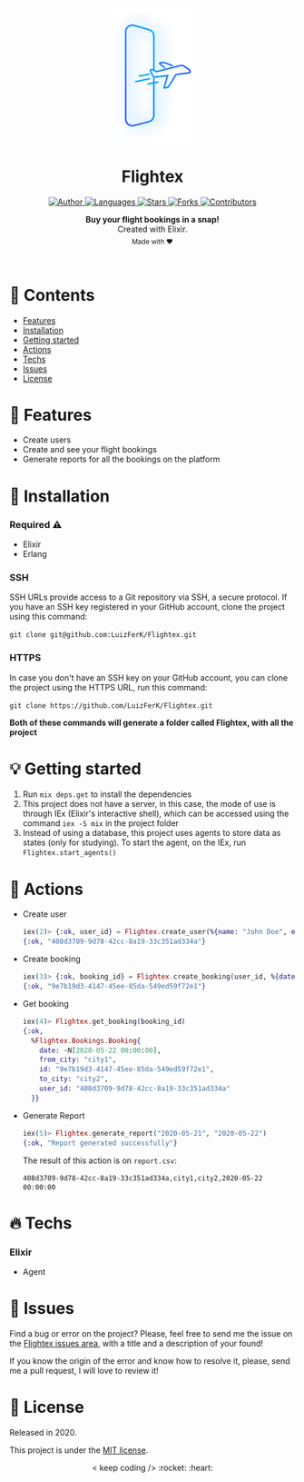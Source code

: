 <br />

<p align="center">
  <img alt="Logo" src="./.github/logo.png" width="140px" />
</p>

<h1 align="center" style="text-align: center;">Flightex</h1>

<p align="center">
	<a href="https://github.com/LuizFerK">
		<img alt="Author" src="https://img.shields.io/badge/author-Luiz%20Fernando-2474E4?style=flat" />
	</a>
	<a href="#">
		<img alt="Languages" src="https://img.shields.io/github/languages/count/LuizFerK/Flightex?color=2474E4&style=flat" />
	</a>
	<a href="hhttps://github.com/LuizFerK/Flightex/stargazers">
		<img alt="Stars" src="https://img.shields.io/github/stars/LuizFerK/Flightex?color=2474E4&style=flat" />
	</a>
	<a href="https://github.com/LuizFerK/Flightex/network/members">
		<img alt="Forks" src="https://img.shields.io/github/forks/LuizFerK/Flightex?color=2474E4&style=flat" />
	</a>
	<a href="https://github.com/LuizFerK/Flightex/graphs/contributors">
		<img alt="Contributors" src="https://img.shields.io/github/contributors/LuizFerK/Flightex?color=2474E4&style=flat" />
	</a>
</p>

<p align="center">
	<b>Buy your flight bookings in a snap!</b><br />
	<span>Created with Elixir.</span><br />
	<sub>Made with ❤️</sub>
</p>

<br />

# :pushpin: Contents

- [Features](#rocket-features)
- [Installation](#wrench-installation)
- [Getting started](#bulb-getting-started)
- [Actions](#triangular_flag_on_post-actions)
- [Techs](#fire-techs)
- [Issues](#bug-issues)
- [License](#book-license)

# :rocket: Features

- Create users
- Create and see your flight bookings
- Generate reports for all the bookings on the platform

# :wrench: Installation

### Required :warning:
- Elixir
- Erlang

### SSH

SSH URLs provide access to a Git repository via SSH, a secure protocol. If you have an SSH key registered in your GitHub account, clone the project using this command:

```git clone git@github.com:LuizFerK/Flightex.git```

### HTTPS

In case you don't have an SSH key on your GitHub account, you can clone the project using the HTTPS URL, run this command:

```git clone https://github.com/LuizFerK/Flightex.git```

**Both of these commands will generate a folder called Flightex, with all the project**

# :bulb: Getting started

1. Run ```mix deps.get``` to install the dependencies
2. This project does not have a server, in this case, the mode of use is through IEx (Elixir's interactive shell), which can be accessed using the command ```iex -S mix``` in the project folder
3. Instead of using a database, this project uses agents to store data as states (only for studying). To start the agent, on the IEx, run `Flightex.start_agents()`

# :triangular_flag_on_post: Actions

* Create user

  ```elixir
  iex(2)> {:ok, user_id} = Flightex.create_user(%{name: "John Doe", email: "johndoe@example.com", cpf: "12345678900"})
  {:ok, "408d3709-9d78-42cc-8a19-33c351ad334a"}
  ```

* Create booking

  ```elixir
  iex(3)> {:ok, booking_id} = Flightex.create_booking(user_id, %{date: "2020-05-22", from_city: "city1", to_city: "city2"})
  {:ok, "9e7b19d3-4147-45ee-85da-549ed59f72e1"}
  ```

* Get booking

  ```elixir
  iex(4)> Flightex.get_booking(booking_id)
  {:ok,
    %Flightex.Bookings.Booking{
      date: ~N[2020-05-22 00:00:00],
      from_city: "city1",
      id: "9e7b19d3-4147-45ee-85da-549ed59f72e1",
      to_city: "city2",
      user_id: "408d3709-9d78-42cc-8a19-33c351ad334a"
    }}
  ```

* Generate Report

  ```elixir
  iex(5)> Flightex.generate_report("2020-05-21", "2020-05-22")
  {:ok, "Report generated successfully"}
  ```

  The result of this action is on `report.csv`:
  ```
  408d3709-9d78-42cc-8a19-33c351ad334a,city1,city2,2020-05-22 00:00:00
  ```

# :fire: Techs

### Elixir
- Agent

# :bug: Issues

Find a bug or error on the project? Please, feel free to send me the issue on the [Flightex issues area](https://github.com/LuizFerK/Flightex/issues), with a title and a description of your found!

If you know the origin of the error and know how to resolve it, please, send me a pull request, I will love to review it!

# :book: License

Released in 2020.

This project is under the [MIT license](https://github.com/LuizFerK/Flightex/blob/main/LICENSE).

<p align="center">
	< keep coding /> :rocket: :heart:
</p>
